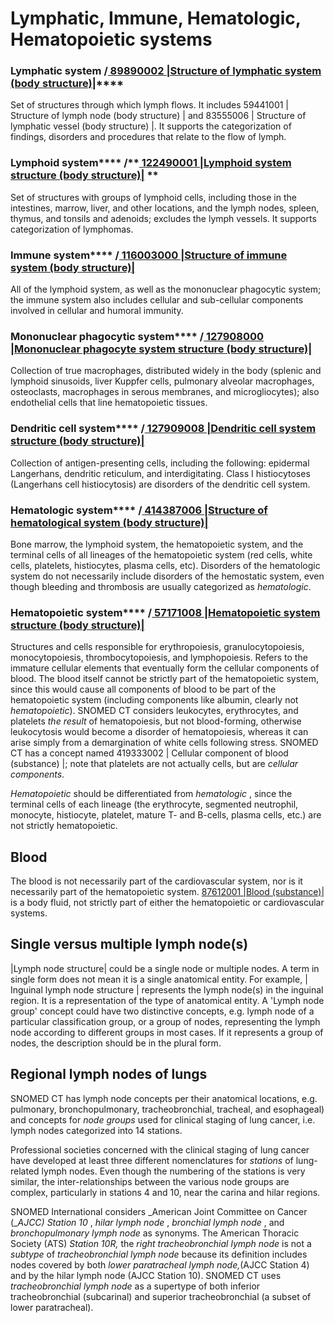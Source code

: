 # Lymphatic, Immune, Hematologic, Hematopoietic systems

### Lymphatic system /**[ 89890002 |Structure of lymphatic system (body structure)|](http://snomed.info/id/89890002)******

Set of structures through which lymph flows. It includes 59441001 | Structure of lymph node (body structure) | and 83555006 | Structure of lymphatic vessel (body structure) |. It supports the categorization of findings, disorders and procedures that relate to the flow of lymph.

### Lymphoid system**** /**[ 122490001 |Lymphoid system structure (body structure)|](http://snomed.info/id/122490001) **

Set of structures with groups of lymphoid cells, including those in the intestines, marrow, liver, and other locations, and the lymph nodes, spleen, thymus, and tonsils and adenoids; excludes the lymph vessels. It supports categorization of lymphomas.

### Immune system**** /**[ 116003000 |Structure of immune system (body structure)|](http://snomed.info/id/116003000)**

All of the lymphoid system, as well as the mononuclear phagocytic system; the immune system also includes cellular and sub-cellular components involved in cellular and humoral immunity.

### Mononuclear phagocytic system**** /**[ 127908000 |Mononuclear phagocyte system structure (body structure)|](http://snomed.info/id/127908000)**

Collection of true macrophages, distributed widely in the body (splenic and lymphoid sinusoids, liver Kuppfer cells, pulmonary alveolar macrophages, osteoclasts, macrophages in serous membranes, and microgliocytes); also endothelial cells that line hematopoietic tissues.

### Dendritic cell system**** /**[ 127909008 |Dendritic cell system structure (body structure)|](http://snomed.info/id/127909008)**

Collection of antigen-presenting cells, including the following: epidermal Langerhans, dendritic reticulum, and interdigitating. Class I histiocytoses (Langerhans cell histiocytosis) are disorders of the dendritic cell system.

### Hematologic system**** /**[ 414387006 |Structure of hematological system (body structure)|](http://snomed.info/id/414387006)**

Bone marrow, the lymphoid system, the hematopoietic system, and the terminal cells of all lineages of the hematopoietic system (red cells, white cells, platelets, histiocytes, plasma cells, etc). Disorders of the hematologic system do not necessarily include disorders of the hemostatic system, even though bleeding and thrombosis are usually categorized as  _hematologic_.

### Hematopoietic system**** /**[ 57171008 |Hematopoietic system structure (body structure)|](http://snomed.info/id/57171008)**

Structures and cells responsible for erythropoiesis, granulocytopoiesis, monocytopoiesis, thrombocytopoiesis, and lymphopoiesis. Refers to the immature cellular elements that eventually form the cellular components of blood. The blood itself cannot be strictly part of the hematopoietic system, since this would cause all components of blood to be part of the hematopoietic system (including components like albumin, clearly not  _hematopoietic_). SNOMED CT considers leukocytes, erythrocytes, and platelets  _the result_ of hematopoiesis, but not blood-forming, otherwise leukocytosis would become a disorder of hematopoiesis, whereas it can arise simply from a demargination of white cells following stress. SNOMED CT has a concept named 419333002 | Cellular component of blood (substance) |; note that platelets are not actually cells, but are  _cellular components_. 

 _Hematopoietic_ should be differentiated from  _hematologic_ , since the terminal cells of each lineage (the erythrocyte, segmented neutrophil, monocyte, histiocyte, platelet, mature T- and B-cells, plasma cells, etc.) are not strictly hematopoietic.

## Blood

The blood is not necessarily part of the cardiovascular system, nor is it necessarily part of the hematopoietic system. [87612001 |Blood (substance)|](http://snomed.info/id/87612001) is a body fluid, not strictly part of either the hematopoietic or cardiovascular systems.

## Single versus multiple lymph node(s)

|Lymph node structure| could be a single node or multiple nodes. A term in single form does not mean it is a single anatomical entity. For example, | Inguinal lymph node structure | represents the lymph node(s) in the inguinal region. It is a representation of the type of anatomical entity. A 'Lymph node group' concept could have two distinctive concepts, e.g. lymph node of a particular classification group, or a group of nodes, representing the lymph node according to different groups in most cases. If it represents a group of nodes, the description should be in the plural form.

## Regional lymph nodes of lungs

SNOMED CT has lymph node concepts per their anatomical locations, e.g. pulmonary, bronchopulmonary, tracheobronchial, tracheal, and esophageal) and concepts for  _node groups_ used for clinical staging of lung cancer, i.e. lymph nodes categorized into 14 stations.

Professional societies concerned with the clinical staging of lung cancer have developed at least three different nomenclatures for  _stations_ of lung-related lymph nodes. Even though the numbering of the stations is very similar, the inter-relationships between the various node groups are complex, particularly in stations 4 and 10, near the carina and hilar regions. 

SNOMED International considers  _American Joint Committee on Cancer (__AJCC) Station 10_ ,  _hilar lymph node_ ,  _bronchial lymph node_ , and  _bronchopulmonary lymph node_ as synonyms. The American Thoracic Society (ATS)  _Station 10R,_ the  _right tracheobronchial lymph node_ is not a  _subtype_ of  _tracheobronchial lymph node_ because its definition includes nodes covered by both  _lower paratracheal lymph node,_(AJCC Station 4) and by the hilar lymph node (AJCC Station 10). SNOMED CT uses  _tracheobronchial lymph node_ as a supertype of both inferior tracheobronchial (subcarinal) and superior tracheobronchial (a subset of lower paratracheal).
